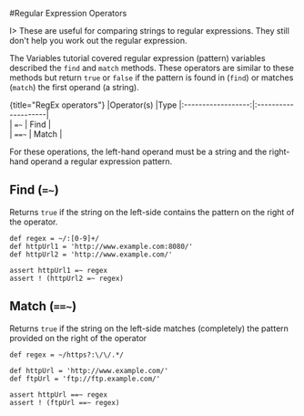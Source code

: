 #Regular Expression Operators

I> These are useful for comparing strings to regular expressions. They still don't help you work out the regular expression.

The Variables tutorial covered regular expression (pattern) variables described the `find` and `match` methods. These operators are similar to these methods but return `true` or `false` if the pattern is found in (`find`) or matches (`match`) the first operand (a string).

{title="RegEx operators"}
|Operator(s)     |Type
|:------------------:|:--------------------|  
| `=~`	| Find	|  
| `==~`	| Match	|  

For these operations, the left-hand operand must be a string and the right-hand operand a regular expression pattern.

## Find (`=~`)
Returns `true` if the string on the left-side contains the pattern on the right of the operator.

	def regex = ~/:[0-9]+/
	def httpUrl1 = 'http://www.example.com:8080/'
	def httpUrl2 = 'http://www.example.com/'
	
	assert httpUrl1 =~ regex
	assert ! (httpUrl2 =~ regex)


## Match (`==~`)
Returns `true` if the string on the left-side matches (completely) the pattern provided on the right of the operator

	def regex = ~/https?:\/\/.*/
	
	def httpUrl = 'http://www.example.com/'
	def ftpUrl = 'ftp://ftp.example.com/'
	
	assert httpUrl ==~ regex
	assert ! (ftpUrl ==~ regex)
